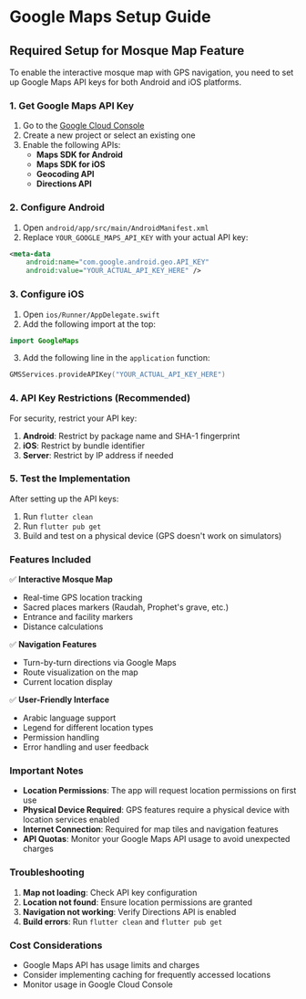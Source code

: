 # Google Maps Setup Guide

## Required Setup for Mosque Map Feature

To enable the interactive mosque map with GPS navigation, you need to set up Google Maps API keys for both Android and iOS platforms.

### 1. Get Google Maps API Key

1. Go to the [Google Cloud Console](https://console.cloud.google.com/)
2. Create a new project or select an existing one
3. Enable the following APIs:
   - **Maps SDK for Android**
   - **Maps SDK for iOS**
   - **Geocoding API**
   - **Directions API**

### 2. Configure Android

1. Open `android/app/src/main/AndroidManifest.xml`
2. Replace `YOUR_GOOGLE_MAPS_API_KEY` with your actual API key:

```xml
<meta-data
    android:name="com.google.android.geo.API_KEY"
    android:value="YOUR_ACTUAL_API_KEY_HERE" />
```

### 3. Configure iOS

1. Open `ios/Runner/AppDelegate.swift`
2. Add the following import at the top:
```swift
import GoogleMaps
```

3. Add the following line in the `application` function:
```swift
GMSServices.provideAPIKey("YOUR_ACTUAL_API_KEY_HERE")
```

### 4. API Key Restrictions (Recommended)

For security, restrict your API key:

1. **Android**: Restrict by package name and SHA-1 fingerprint
2. **iOS**: Restrict by bundle identifier
3. **Server**: Restrict by IP address if needed

### 5. Test the Implementation

After setting up the API keys:

1. Run `flutter clean`
2. Run `flutter pub get`
3. Build and test on a physical device (GPS doesn't work on simulators)

### Features Included

✅ **Interactive Mosque Map**
- Real-time GPS location tracking
- Sacred places markers (Raudah, Prophet's grave, etc.)
- Entrance and facility markers
- Distance calculations

✅ **Navigation Features**
- Turn-by-turn directions via Google Maps
- Route visualization on the map
- Current location display

✅ **User-Friendly Interface**
- Arabic language support
- Legend for different location types
- Permission handling
- Error handling and user feedback

### Important Notes

- **Location Permissions**: The app will request location permissions on first use
- **Physical Device Required**: GPS features require a physical device with location services enabled
- **Internet Connection**: Required for map tiles and navigation features
- **API Quotas**: Monitor your Google Maps API usage to avoid unexpected charges

### Troubleshooting

1. **Map not loading**: Check API key configuration
2. **Location not found**: Ensure location permissions are granted
3. **Navigation not working**: Verify Directions API is enabled
4. **Build errors**: Run `flutter clean` and `flutter pub get`

### Cost Considerations

- Google Maps API has usage limits and charges
- Consider implementing caching for frequently accessed locations
- Monitor usage in Google Cloud Console
